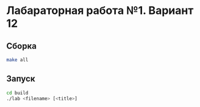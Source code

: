 # Лабараторная работа №1. Вариант 12

## Сборка
```sh
make all
```

## Запуск
```sh
cd build
./lab <filename> [<title>]
```
